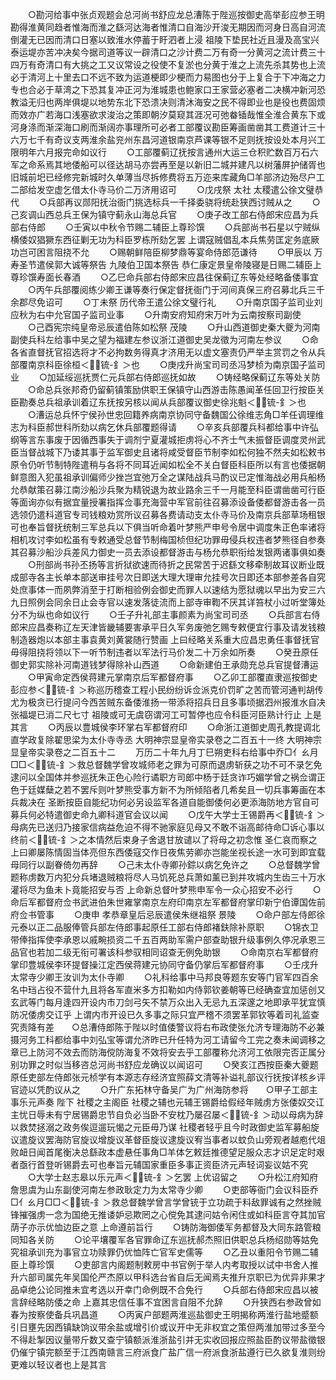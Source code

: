 <!-- { "loadSidebar": true } -->
　　○勘河给事中张贞观题会总河尚书舒应龙总漕陈于陛巡按御史高举彭应参王明勘得淮黄同趋者惟海而淮之繇河达海者惟清口自海沙开浚无期因而河身日高自河流倒灌无已因而清口日塞以致淮水停蓄于盱泗者上浸  祖陵下垫民社近且漫及高宝兴泰运堤亦苦冲决矣今据司道等议一辟清口之沙计费二万有奇一分黄河之流计费三十四万有奇清口有大挑之工又议常设之役使不复淤也分黄于淮之上流先杀其势也上流必于清河上十里去口不远不致为运道梗即少梗而力易图也分于上复合于下冲海之力专也合必于草湾之下恐其复冲正河为淮城患也鲍家口王家营必塞者二决横冲新河恐教溢无归也两岸俱堤以地势东北下恐溃决则清沐海安之民不得即业也是役也费固烦而效亦广若海口浅塞欲求浚治之策即朝汐莫窥其涯况可弛畚锸哉惟全淮合黄东下或河身涤而渐深海口刷而渐阔亦事理所可必者工部覆议勘臣筹画凿凿其工费道计三十六万七千有奇议支两淮余盐兖州东昌河道银南京芦课等银不足则抚按设处本月兴工限明年六月报完命如议行
　　○工部覆蓟辽抚按言通州大运三仓积贮数百万石六军之命系焉其地倭船可以径达胡马亦尝再至是以新旧二城并建凡以树藩屏护储胥也旧城前圯已经修完新城时久单薄当尽拆修费将五万迩来库藏角□羊部济边殆尽户工二部给发空虚乞借太仆寺马价二万济用诏可
　　○戊戌祭  太社  太稷遣公徐文璧恭代
　　○兵部再议郧阳抚治衙门挑选标兵一千择委骁将统赴狭西讨贼从之
　　○己亥调山西总兵王保为镇守蓟永山海总兵官
　　○庚子改工部右侍郎宋应昌为兵部右侍郎
　　○壬寅以中秋令节赐二辅臣上尊珍馔
　　○兵部尚书石星以宁贼纵横倭奴猖獗东西征剿无功为科臣罗栋所劾乞罢  上谓寇贼倡乱本兵焦劳匡定务底厥功岂可困言阻挠不允
　　○赐朝鲜陪臣柳梦鼎等宴命侍郎范谦待
　　○甲辰以  万寿圣节遣侯郭大诚等祭告  九陵伯卫国本祭告  恭仁康定景皇帝陵寝是日赐二辅臣上尊珍馔寿面长春酒
　　○乙巳命兵部右侍郎宋应昌往保蓟辽东等处经略备倭事宜
　　○丙午兵部覆阅练少卿王谦等奏行保定督抚衙门于河间真保三府召募北兵三千余郡尽免诏可
　　○丁未祭  历代帝王遣公徐文璧行礼
　　○升南京国子监司业刘应秋为右中允官国子监司业事
　　○升南安府知府宋万叶为云南按察司副使
　　○己酉宪宗纯皇帝忌辰遣伯陈如松祭  茂陵
　　○升山西道御史秦大夔为河南副使兵科左给事中吴之望为福建左参议浙江道御史吴龙徵为河南左参议
　　○命各省直督抚官招选将才不必拘数务得真才济用无以虚文塞责仍严举主赏罚之令从兵部覆南京科臣徐桓＜锍-釒＞也
　　○庚戌升尚宝司司丞冯梦桢为南京国子监司业
　　○加延绥巡抚贾仁元兵部右侍郎巡抚如故
　　○铸经略保蓟辽东等处关防
　　○命总兵张邦奇仍留蓟镇策励供职王保镇守山西游击陈愚闻革任回卫行按臣关臣勘奏总兵祖承训着辽东抚按另核以闻从兵部覆议御史徐兆魁＜锍-釒＞也
　　○漕运总兵怀宁侯孙世忠回籍养病南京协同守备魏国公徐维志角□羊任调理维志为科臣郝世科所劾以病乞休兵部覆题得请
　　○辛亥兵部覆兵科都给事中许弘纲等言东事废于因循西事失于调剂宁夏灌城拒虏将心不齐士气未振督臣调度灵州武臣当督战城下乃诿其事于监军御史且诸将咸受督臣节制李如松何独不然夫如松敕书原令仍听节制特陛遣稍与各将不同耳近闻如松全不关白督臣科臣所以有言也倭据朝鲜意图入犯虽祖承训偏师少挫岂宜弛万全之谋陆战兵马酌议已定惟海战必用兵船杨允恭献策召募江南沙船沙兵聚为精锐退为故业路余三千一月能至科臣谓凿凿可行臣等面询亦似有据宜量授署指挥佥事充海营中军官前往召募添设备倭都督游击各一员选领仍遣科道官专司钱粮劝赏所议召募各费请动支太仆寺马价及南京兵部草场租银可也奉旨督抚统制三军总兵以下俱当听命着叶梦熊严申号令居中调度朱正色率诸将相机攻讨李如松虽有专敕通受总督节制梅国桢但纪功罪毋侵兵权违者梦熊径自参奏其召募沙船沙兵差风力御史一员去添设都督游击与杨允恭职衔给发银两诸事俱如奏
　　○刑部尚书孙丕扬等言折狱欲速而待折之民常苦于迟繇文移牵制故耳议断业既成部寺各主长单本部送审挂号次日即送大理大理审允挂号次日即还本部参差各自究处庶事体一而夙弊消至于打断相验例会御史而罪人以速结为愿狱魂以早出为安三六九日照例会同余日止会寺官以速发落徒流而上部寺审鞫不厌其详笞杖小过听堂簿处分不为纵也命如议行
　　○壬子升礼部主事颜素为尚宝司司丞
　　○兵部言右侍郎宋应昌奏称辽左天津皆畿辅要害承平日久军务废弛乞赐专敕便宜行事及请发钱粮制造器炮以本部主事袁黄刘黄裳随行赞画  上曰经略关系重大应昌忠勇任事督抚官毋得阻挠将领以下一听节制违者以军法行马价发二十万余如所奏
　　○癸丑原任御史郭实除补河南道钱梦得除补山西道
　　○命新建伯王承勋充总兵官提督漕运
　　○甲寅命定西侯蒋建元掌南京后军都督府事
　　○乙卯工部覆直隶巡按御史彭应参＜锍-釒＞称巡历稽查工程小民纷纷诉佥派克价罚旷之苦而管河通判胡传尤为极贪已行提问今西苦贼东备倭淮扬一带添将招兵日且多事顷据泗州报淮水自决张福堤已消二尺七寸  祖陵或可无虞窃谓河工可暂停也应令科臣河臣熟计行止  上是其言
　　○丙辰以豊城侯李环掌右军都督府印
　　○命浙江道御史周孔教提调北直学政复除翟思梁为太仆寺寺丞
大明神宗显皇帝实录卷之二百五十一终
大明神宗显皇帝实录卷之二百五十二
　　万历二十年九月丁巳朔吏科右给事中乔□亻ㄠ月□□＜锍-釒＞救总督魏学曾攻城师老之罪为可原而退虏斩获之功不可不录乞免逮问以全国体并参巡抚朱正色心险行谲职方司郎中杨于廷贪诈巧媚学曾之祸佥谓正色于廷媒蘖之若不罢斥则叶梦熊受事方新不为所倾陷者几希矣且一切兵事筹画在本兵裁决在  圣断按臣自能纪功何必另设监军各道自能御倭何必更添海防地方官自可募兵何必特遣御史命九卿科道官会议以闻
　　○戊午大学士王锡爵再＜锍-釒＞母病先已送归乃接家信病益危迫不得不驰家庭见母又不敢不诣高邮待命□诉心事以终前＜锍-釒＞之本情然后束身子舍退甘放谴以了将母之初念惟  圣仁哀而察之  上曰卿屡陈情固当体亮但东西倭寇交作日夜焦劳卿亦岂能坐视长途一水可到即宜载母同行以副眷倚勿再辞
　　○己未太仆寺卿孙錝以病乞免许之
　　○总督魏学曾题称虏数万内犯分兵堵退贼粮将尽人马饥死总兵萧如薰已到并攻城内生齿三十万水灌将尽为鱼未卜竟能招安与否  上命新总督叶梦熊申军令一众心招安不必行
　　○命后军都督府佥书武进伯朱世雍掌南京左府印南京左军都督府掌印新宁伯谭国佐前府佥书管事
　　○庚申  孝恭章皇后忌辰遣侯朱继祖祭  景陵
　　○命户部左侍郎徐元泰以正二品服俸管兵部左侍郎事起原任工部右侍郎褚鈇除补原职
　　○锦衣卫带俸指挥使李承恩以戚畹损资二千五百两助军需户部查助银升级事例久停况承恩三品官也若加二级无衔可署该科参驭相同诏查无例免助银
　　○命南京右军都督府掌印豊城侯李环提督操江定西侯蒋建元协同守备仍掌后军都督府事
　　○壬戌升太常寺少卿王汝训为太仆寺卿
　　○礼科给事中马邦良等题东安等门官军四百余名中珰占役不营什九且将各军直米多方扣勒如内侍郭钦姜朝等已经确查宜加惩创又玄武等门每月逢四开设内市刀剑弓矢不禁万众出入无忌九五深邃之地即承平犹宜慎防况倭虏交讧乎  上谓内市开设已久多事之际只宜严稽不须罢革郭钦等着司礼监查究责降有差　　○总漕侍郎陈于陛以时值倭警议将右布政使张允济专理海防不必兼摄河务工科都给事中刘弘宝等谓允济昨已升任特为河工请留今工完之奏未闻调移之章已上防河不效去而防海傥防海复不效将安去乎工部覆称允济河工依限完否正属分别功罪之时似当移咨总河尚书舒应龙确议以闻诏可
　　○癸亥江西按臣秦大夔题原任吏部左侍郎张元桢学有本源志存经济宜照薛文清等补谥礼部议行抚按详核乡评官迹以凭酌议从之
　　○升广东拓林守备吴广为广州海防参将　　○甲子工部主事乐元声奏  陛下  社稷之主阁臣  社稷之辅也元辅王锡爵给假经年贼虏方张倭奴交讧主忧日辱未有宁居锡爵忠节自负必当卧不安枕乃屡召屡＜锍-釒＞动以母病为辞以救焚拯溺之政务俟逗遛玩愒之元臣毋乃谋  社稷者轻乎且今时政御史监军募船旋议遣旋议罢海防官旋议增旋议革督臣旋议逮旋议宥当事者以蚊负山旁观者越庖代俎败衄日闻首尾衡决总繇政本虚悬任事角□羊体乞敕廷推德望足服众志才识足定时艰者亟行首登听锡爵去可也奉旨元辅国家重臣多事正资臣济元声轻词妄议姑不究
　　○大学士赵志皋以乐元声＜锍-釒＞乞罢  上优诏留之
　　○升松江府知府詹思虞为山东副使河南左参政耿定力为太常寺少卿
　　○吏部等衙门会议科臣乔□亻ㄠ月□□＜锍-釒＞救总督魏学曾言学曾铳于立功疏于料敌罪诚有之然挫贼锋摧强虏一念为国绝无推诿妒忌欺罔之心傥免其逮问姑令闲住或如科臣言夺其加官荫子亦示优恤边臣之意  上命遵前旨行
　　○铸防海御倭军务都督及大同东路管粮同知各关防
　　○论平壤覆军各官罪命辽东巡抚郝杰照旧供职总兵杨绍勋等姑免究祖承训充为事官立功赎罪仍优恤阵亡官军史儒等
　　○乙丑以重阳令节赐二辅臣上尊珍馔
　　○吏部言内阁题制敕房中书官例于举人内考取授以试中书舍人推升六部司属先年吴国伦严杰原以甲科选台省自后无闻焉夫推升京职已为优异非果才品卓绝公论同推未宜考选以开幸门命例既不合免行
　　○兵部右侍郎宋应昌以被言辞经略防倭之命  上嘉其忠信任事不宜困言自阻不允辞
　　○升狭西右参政曾如春为按察使备兵巩昌道
　　○丙寅户部题两淮巡盐御史王明揭称两淮行盐地蹙额引日壅先因西镇缺饷议带余盐或增引价或议开中无非权宜之策但两淮加带过多至今不得赴掣因议量带斤数又查宁镇额派淮浙盐引并无实收回报应照盐臣酌议带盐徵银仍催宁镇完额至于江西南赣言三府派食广盐广信一府派食浙盐遵行已久欲复淮则纷更难以轻议者也上是其言
